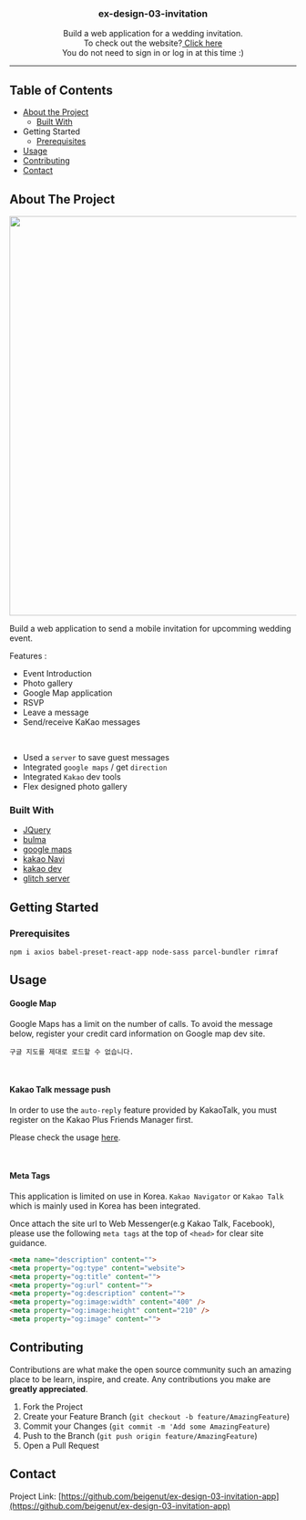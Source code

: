 <p align="center">
  <h3 align="center">ex-design-03-invitation</h3>
  <p align="center">
  Build a web application for a wedding invitation.<br> 
  To check out the website?<a href="https://www.laperitifs.co" target="_blank"> Click here</a> <br>
  You do not need to sign in or log in at this time :)
</p>
</p>

_ _ _


## Table of Contents

* [About the Project](#about-the-project)
  * [Built With](#built-with)
* Getting Started
  * [Prerequisites](#prerequisites)
* [Usage](#usage)
* [Contributing](#contributing)
* [Contact](#contact)

## About The Project

<img src="https://drive.google.com/uc?export=view&id=1_cX9IHdp-wvRYFUju47n4NVSFL0dQ4GM" width="700px">

Build a web application to send a mobile invitation for upcomming wedding event.

Features :

- Event Introduction
- Photo gallery
- Google Map application 
- RSVP
- Leave a message
- Send/receive KaKao messages 

<br>

- Used a `server` to save guest messages
- Integrated `google maps` / get `direction`
- Integrated `Kakao` dev tools
- Flex designed photo gallery


### Built With
* [JQuery](https://jquery.com)
* [bulma](https://bulma.io)
* [google maps](https://developers.google.com/maps/documentation/?hl=ko)
* [kakao Navi](https://www.kakaocorp.com/service/KakaoNavi)
* [kakao dev](https://developers.kakao.com/)
* [glitch server](https://glitch.com/)


<!-- GETTING STARTED -->
## Getting Started

### Prerequisites
 
`npm i axios babel-preset-react-app node-sass parcel-bundler rimraf`

<!-- USAGE EXAMPLES -->
## Usage

#### Google Map

Google Maps has a limit on the number of calls. To avoid the message below, register your credit card information on Google map dev site.

`구글 지도를 제대로 로드할 수 없습니다.`

<br>


#### Kakao Talk message push

In order to use the `auto-reply` feature provided by KakaoTalk, you must register on the Kakao Plus Friends Manager first.

Please check the usage [here](https://accounts.kakao.com/login/kakaoforbusiness?continue=https://center-pf.kakao.com/).


<br>


#### Meta Tags

This application is limited on use in Korea. `Kakao Navigator` or `Kakao Talk` which is mainly used in Korea has been integrated.

Once attach the site url to Web Messenger(e.g Kakao Talk, Facebook), please use the following `meta tags` at the top of `<head>` for clear site guidance.

```html
<meta name="description" content="">
<meta property="og:type" content="website">
<meta property="og:title" content="">
<meta property="og:url" content="">
<meta property="og:description" content="">
<meta property="og:image:width" content="400" />
<meta property="og:image:height" content="210" />
<meta property="og:image" content="">
```



<!-- CONTRIBUTING -->
## Contributing

Contributions are what make the open source community such an amazing place to be learn, inspire, and create. Any contributions you make are **greatly appreciated**.

1. Fork the Project
2. Create your Feature Branch (`git checkout -b feature/AmazingFeature`)
3. Commit your Changes (`git commit -m 'Add some AmazingFeature`)
4. Push to the Branch (`git push origin feature/AmazingFeature`)
5. Open a Pull Request



<!-- CONTACT -->
## Contact

Project Link: [https://github.com/beigenut/ex-design-03-invitation-app](https://github.com/beigenut/ex-design-03-invitation-app)



